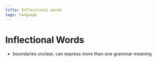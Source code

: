 ```yaml
---
title: Inflectional words
tags: language
---
```


# Inflectional Words
- boundaries unclear, can express more than one grammar meaning


















































































